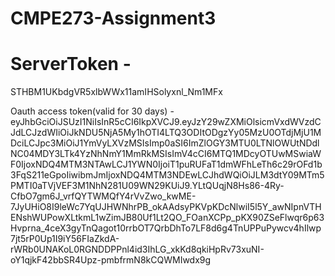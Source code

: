 # CMPE273-Assignment3

# ServerToken -
STHBM1UKbdgVR5xlbWWx11amIHSolyxnl_Nm1MFx

Oauth access token(valid for 30 days) - eyJhbGciOiJSUzI1NiIsInR5cCI6IkpXVCJ9.eyJzY29wZXMiOlsicmVxdWVzdCJdLCJzdWIiOiJkNDU5NjA5My1hOTI4LTQ3ODItODgzYy05MzU0OTdjMjU1MDciLCJpc3MiOiJ1YmVyLXVzMSIsImp0aSI6ImZlOGY3MTU0LTNlOWUtNDdlNC04MDY3LTk4YzNhNmY1MmRkMSIsImV4cCI6MTQ1MDcyOTUwMSwiaWF0IjoxNDQ4MTM3NTAwLCJ1YWN0IjoiT1puRUFaT1dmWFhLeTh6c29rOFd1b3FqS211eGpoIiwibmJmIjoxNDQ4MTM3NDEwLCJhdWQiOiJLM3dtY09MTm5PMTI0aTVjVEF3M1NhN281U09WN29KUiJ9.YLtQUqjN8Hs86-4Ry-CfbO7gm6J_vrfQYTWMQfY4rVvZwo_kwME-7JyUHiO8I9leWc7YqUJHWNhrPB_okAAdsyPKVpKDcNlwiI5l5Y_awNIpnVTHENshWUPowXLtkmL1wZimJB80Uf1Lt2QO_FOanXCPp_pKX90ZSeFlwqr6p63Hvprna_4ceX3gyTnQagot10rrbOT7QrbDhTo7LF8d6g4TnUPPuPywcv4hIlwp7jt5rP0Up1I9iY56FIaZkdA-rWRb0UNAKoL0RGNDDPPnl4id3IhLG_xkKd8qkiHpRv73xuNI-oY1qjkF42bbSR4Upz-pmbfrmN8kCQWMIwdx9g
